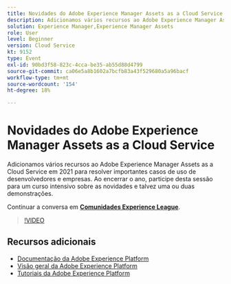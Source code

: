 ```yaml
---
title: Novidades do Adobe Experience Manager Assets as a Cloud Service
description: Adicionamos vários recursos ao Adobe Experience Manager Assets as a Cloud Service em 2021 para resolver importantes casos de uso de desenvolvedores e empresas. Ao encerrar o ano, participe desta sessão para um curso intensivo sobre as novidades e talvez uma ou duas demonstrações.
solution: Experience Manager,Experience Manager Assets
role: User
level: Beginner
version: Cloud Service
kt: 9152
type: Event
exl-id: 90bd3f58-823c-4cca-be35-ab55d88d4799
source-git-commit: ca06e5a8b1602a7bcfb83a43f529680a5a96bacf
workflow-type: tm+mt
source-wordcount: '154'
ht-degree: 18%

---
```


# Novidades do Adobe Experience Manager Assets as a Cloud Service

Adicionamos vários recursos ao Adobe Experience Manager Assets as a Cloud Service em 2021 para resolver importantes casos de uso de desenvolvedores e empresas. Ao encerrar o ano, participe desta sessão para um curso intensivo sobre as novidades e talvez uma ou duas demonstrações.

Continuar a conversa em **[Comunidades Experience League](https://adobe.ly/2XSAcg)**.

>[!VIDEO](https://video.tv.adobe.com/v/337574/?quality=12&learn=on&hidetitle=true)

## Recursos adicionais

- [Documentação da Adobe Experience Platform](https://experienceleague.adobe.com/docs/experience-platform.html)
- [Visão geral da Adobe Experience Platform](https://experienceleague.adobe.com/docs/experience-platform/landing/home.html?lang=pt-BR)
- [Tutoriais da Adobe Experience Platform](https://experienceleague.adobe.com/docs/platform-learn/tutorials/overview.html?lang=pt-BR)
